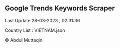 

## Google Trends Keywords Scraper 
 
Last Update 28-03-2023 , 02:31:36

Country List :
VIETNAM.json



© Abdul Muttaqin 
